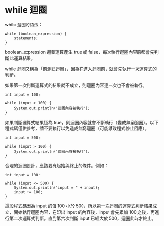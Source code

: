 # while 迴圈

while 迴圈的語法：

    while (boolean_expression) {
        statements;
    }

boolean_expression 邏輯運算產生 true 或 false，每次執行迴圈內容前都會先判斷此運算結果。

while 迴圈又稱為「前測試迴圈」，因為在進入迴圈前，就會先執行一次運算式的判斷。

如果第一次判斷運算式的結果就不成立，則迴圈內容連一次也不會被執行。

    int input = 100;
    
    while (input > 100) {
        System.out.println("迴圈內容被執行");
    }


如果判斷運算式結果恆為 true，則迴圈內容就會不斷執行（變成無窮迴圈）。以下程式碼僅供參考，請不要執行以免造成無窮迴圈（可能導致程式停止回應）。

    int input = 500;
    
    while (input > 100) {
        System.out.println("迴圈內容被執行");
    }

合理的迴圈設計，應該要有起始與終止的條件。例如：

    int input = 100;
    
    while (input <= 500) {
        System.out.println("input = " + input);
        input += 100;
    }
    
這段程式碼因為 input 的值 100 小於 500，所以第一次迴圈的運算式判斷結果成立，開始執行迴圈內容，在印出 input 的內容後，input 會先累加 100 之後，再進行第二次運算式判斷。直到第六次判斷 input 已經大於 500，迴圈此時才終止。
